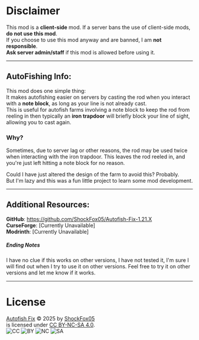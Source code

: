 # **Disclaimer**
This mod is a **client-side** mod. If a server bans the use of client-side mods, **do not use this mod**.  
If you choose to use this mod anyway and are banned, I am **not responsible**.  
**Ask server admin/staff** if this mod is allowed before using it.

---

## AutoFishing Info:
This mod does one simple thing:  
It makes autofishing easier on servers by casting the rod when you interact with a **note block**, as long as your line 
is not already cast.  
This is useful for autofish farms involving a note block to keep the rod from reeling in then 
typically an **iron trapdoor** will briefly block your line of sight, allowing you to cast again.

###  Why?
Sometimes, due to server lag or other reasons, the rod may be used twice when interacting with the iron trapdoor. This 
leaves the rod reeled in, and you're just left hitting a note block for no reason.  

Could I have just altered the design of the farm to avoid this? Probably.  
But I'm lazy and this was a fun little project to learn some mod development.

---

## Additional Resources: 

**GitHub**: https://github.com/ShockFox05/Autofish-Fix-1.21.X  
**CurseForge**: [Currently Unavailable]  
**Modrinth**: [Currently Unavailable]

##### Ending Notes
I have no clue if this works on other versions, I have not tested it, I'm sure I will find out when I try to use it on
other versions. Feel free to try it on other versions and let me know if it works.

---

# License

[Autofish Fix](https://github.com/ShockFox05/Autofish-Fix-1.21.X) © 2025 by [ShockFox05](https://github.com/ShockFox05)  
is licensed under [CC BY-NC-SA 4.0](https://creativecommons.org/licenses/by-nc-sa/4.0/).  
![CC](https://mirrors.creativecommons.org/presskit/icons/cc.svg)
![BY](https://mirrors.creativecommons.org/presskit/icons/by.svg)
![NC](https://mirrors.creativecommons.org/presskit/icons/nc.svg)
![SA](https://mirrors.creativecommons.org/presskit/icons/sa.svg)
